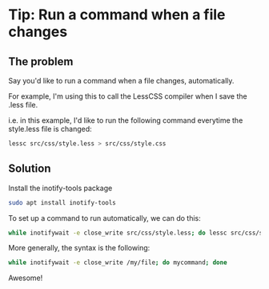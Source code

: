 # Tip: Run a command when a file changes

## The problem

Say you'd like to run a command when a file changes, automatically. 

For example, I'm using this to call the LessCSS compiler when I save the .less file.

i.e. in this example, I'd like to run the following command everytime the style.less file is changed:

```bash
lessc src/css/style.less > src/css/style.css
```

## Solution

Install the inotify-tools package
```bash
sudo apt install inotify-tools
```

To set up a command to run automatically, we can do this:

```bash
while inotifywait -e close_write src/css/style.less; do lessc src/css/style.less > src/css/style.css; done
```

More generally, the syntax is the following:

```bash
while inotifywait -e close_write /my/file; do mycommand; done
```

Awesome!
